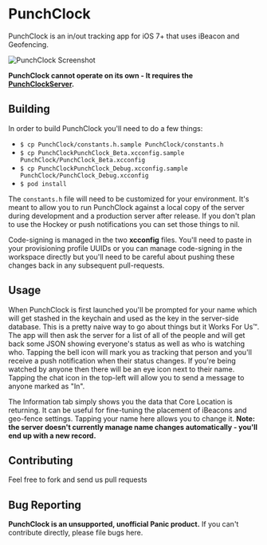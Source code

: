 PunchClock
==========

PunchClock is an in/out tracking app for iOS 7+ that uses iBeacon and Geofencing.

![PunchClock Screenshot](http://panic-cdn.s3.amazonaws.com/punchclock/PunchClock%20UI.png)

**PunchClock cannot operate on its own - It requires the [PunchClockServer](https://github.com/panicinc/PunchClockServer).**

Building
--------

In order to build PunchClock you'll need to do a few things:

- `$ cp PunchClock/constants.h.sample PunchClock/constants.h`
- `$ cp PunchClockPunchClock_Beta.xcconfig.sample PunchClock/PunchClock_Beta.xcconfig`
- `$ cp PunchClockPunchClock_Debug.xcconfig.sample PunchClock/PunchClock_Debug.xcconfig`
- `$ pod install`

The `constants.h` file will need to be customized for your environment. It's meant to allow you to run PunchClock against a local copy of the server during development and a production server after release. If you don't plan to use the Hockey or push notifications you can set those things to nil.

Code-signing is managed in the two **xcconfig** files. You'll need to paste in your provisioning profile UUIDs or you can manage code-signing in the workspace directly but you'll need to be careful about pushing these changes back in any subsequent pull-requests.

Usage
-----

When PunchClock is first launched you'll be prompted for your name which will get stashed in the keychain and used as the key in the server-side database. This is a pretty naive way to go about things but it Works For Us™. The app will then ask the server for a list of all of the people and will get back some JSON showing everyone's status as well as who is watching who. Tapping the bell icon will mark you as tracking that person and you'll receive a push notification when their status changes. If you're being watched by anyone then there will be an eye icon next to their name. Tapping the chat icon in the top-left will allow you to send a message to anyone marked as "In".

The Information tab simply shows you the data that Core Location is returning. It can be useful for fine-tuning the placement of iBeacons and geo-fence settings. Tapping your name here allows you to change it. **Note: the server doesn't currently manage name changes automatically - you'll end up with a new record.**

Contributing
------------

Feel free to fork and send us pull requests

Bug Reporting
-------------

**PunchClock is an unsupported, unofficial Panic product.** If you can't contribute directly, please file bugs here.

